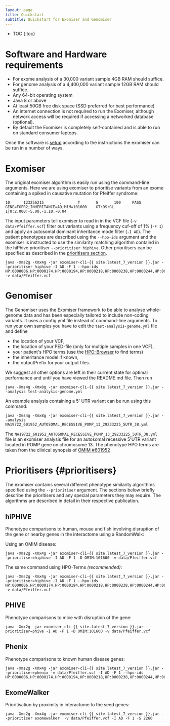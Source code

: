 ```yaml
---
layout: page
title: Quickstart
subtitle: Quickstart for Exomiser and Genomiser
---
```


* TOC
{:toc}

# Software and Hardware requirements
 - For exome analysis of a 30,000 variant sample 4GB RAM should suffice.
 - For genome analysis of a 4,400,000 variant sample 12GB RAM should suffice.
 - Any 64-bit operating system
 - Java 8 or above
 - At least 50GB free disk space (SSD preferred for best performance)
 - An internet connection is not required to run the Exomiser, although network access will be required if accessing a
  networked database (optional).
 - By default the Exomiser is completely self-contained and is able to run on standard consumer laptops.
 
Once the software is [setup](setup) according to the instructions the exomiser can be run in a number of ways.
 
# Exomiser

The original exomiser algorithm is easily run using the command-line arguments. Here we are using exomiser to prioritise variants from an exome containing a spiked in causative mutation for Pfeiffer syndrome:
 
```
10      123256215       .       T       G       100     PASS    GENE=FGFR2;INHERITANCE=AD;MIM=101600    GT:DS:GL        1|0:2.000:-5.00,-1.10,-0.04
```
The input parameters tell exomiser to read in in the VCF file (`-v data/Pfeiffer.vcf`) filter out variants using a frequency cuf-off of 1% (`-F 1`) and apply an autosomal dominant inheritance mode filter (`-I AD`). The patient phenotypes are described using the `--hpo-ids` argument and the exomiser is instructed to use the similarity matching algorithm containd in the hiPhive prioritiser `--prioritiser hiphive`. Other prioritisers can be specified as described in the [prioritisers section](#prioritisers).

```
java -Xms2g -Xmx4g -jar exomiser-cli-{{ site.latest_7_version }}.jar --prioritiser hiphive -I AD -F 1 --hpo-ids HP:0000006,HP:0000174,HP:0000194,HP:0000218,HP:0000238,HP:0000244,HP:0000272,HP:0000303,HP:0000316,HP:0000322,HP:0000324,HP:0000327,HP:0000348,HP:0000431,HP:0000452,HP:0000453,HP:0000470,HP:0000486,HP:0000494,HP:0000508,HP:0000586,HP:0000678,HP:0001156,HP:0001249,HP:0002308,HP:0002676,HP:0002780,HP:0003041,HP:0003070,HP:0003196,HP:0003272,HP:0003307,HP:0003795,HP:0004209,HP:0004322,HP:0004440,HP:0005048,HP:0005280,HP:0005347,HP:0006101,HP:0006110,HP:0009602,HP:0009773,HP:0010055,HP:0010669,HP:0011304 -v data/Pfeiffer.vcf
```

# Genomiser

The Genomiser uses the Exomiser framework to be able to analyse whole-genome data and has been especially tailored to include non-coding variants. It uses a config yml file instead of command-line arguments. To run your own samples you have to edit the `test-analysis-genome.yml` file and define

* the location of your VCF,
* the location of your PED-file (only for multiple samples in one VCF),
* your patient's HPO terms (use the [HPO-Browser](http://compbio.charite.de/hpoweb) to find terms)
* the inheritance model if known,
* the outputPrefix for your output files.

We suggest all other options are left in their current state for optimal performance and until you have viewed the README.md file. Then run

```
java -Xms4g -Xmx8g -jar exomiser-cli-{{ site.latest_7_version }}.jar --analysis test-analysis-genome.yml
```

An example analysis containing a 5' UTR variant can be run using this command:

```
java -Xms4g -Xmx8g -jar exomiser-cli-{{ site.latest_7_version }}.jar --analysis NA19722_601952_AUTOSOMAL_RECESSIVE_POMP_13_29233225_5UTR_38.yml
```

The `NA19722_601952_AUTOSOMAL_RECESSIVE_POMP_13_29233225_5UTR_38.yml` file is an exomiser analysis file for an autosomal recessive 5'UTR variant located in POMP gene on chromosome 13. The phenotype HPO terms are taken from the clinical synopsis of
[OMIM #601952](http://www.omim.org/clinicalSynopsis/601952)


# Prioritisers {#prioritisers}

The exomiser contains several different phenotype similarity algorithms  specified using the `--prioritiser` argument. The sections below briefly describe the prioritisers and any special parameters they may require. The algorithms are described in detail in their respective publication. 

## hiPHIVE

Phenotype comparisons to human, mouse and fish involving disruption of the gene or nearby genes in the interactome using a RandomWalk:

Using an OMIM disease:

```
java -Xms2g -Xmx4g -jar exomiser-cli-{{ site.latest_7_version }}.jar --prioritiser=hiphive -I AD -F 1 -D OMIM:101600 -v data/Pfeiffer.vcf
```

The same command using HPO-Terms _(recommended)_:

```
java -Xms2g -Xmx4g -jar exomiser-cli-{{ site.latest_7_version }}.jar --prioritiser=hiphive -I AD -F 1 --hpo-ids HP:0000006,HP:0000174,HP:0000194,HP:0000218,HP:0000238,HP:0000244,HP:0000272,HP:0000303,HP:0000316,HP:0000322,HP:0000324,HP:0000327,HP:0000348,HP:0000431,HP:0000452,HP:0000453,HP:0000470,HP:0000486,HP:0000494,HP:0000508,HP:0000586,HP:0000678,HP:0001156,HP:0001249,HP:0002308,HP:0002676,HP:0002780,HP:0003041,HP:0003070,HP:0003196,HP:0003272,HP:0003307,HP:0003795,HP:0004209,HP:0004322,HP:0004440,HP:0005048,HP:0005280,HP:0005347,HP:0006101,HP:0006110,HP:0009602,HP:0009773,HP:0010055,HP:0010669,HP:0011304 -v data/Pfeiffer.vcf
```

## PHIVE

Phenotype comparisons to mice with disruption of the gene:

```
java -Xmx2g -jar exomiser-cli-{{ site.latest_7_version }}.jar --prioritiser=phive -I AD -F 1 -D OMIM:101600 -v data/Pfeiffer.vcf
```

## Phenix

Phenotype comparisons to known human disease genes:

```
java -Xms2g -Xmx4g -jar exomiser-cli-{{ site.latest_7_version }}.jar --prioritiser=phenix -v data/Pfeiffer.vcf -I AD -F 1 --hpo-ids HP:0000006,HP:0000174,HP:0000194,HP:0000218,HP:0000238,HP:0000244,HP:0000272,HP:0000303,HP:0000316,HP:0000322,HP:0000324,HP:0000327,HP:0000348,HP:0000431,HP:0000452,HP:0000453,HP:0000470,HP:0000486,HP:0000494,HP:0000508,HP:0000586,HP:0000678,HP:0001156,HP:0001249,HP:0002308,HP:0002676,HP:0002780,HP:0003041,HP:0003070,HP:0003196,HP:0003272,HP:0003307,HP:0003795,HP:0004209,HP:0004322,HP:0004440,HP:0005048,HP:0005280,HP:0005347,HP:0006101,HP:0006110,HP:0009602,HP:0009773,HP:0010055,HP:0010669,HP:0011304
```

## ExomeWalker

Prioritisation by proximity in interactome to the seed genes:

```
java -Xms2g -Xmx4g -jar exomiser-cli-{{ site.latest_7_version }}.jar --prioritiser exomewalker  -v data/Pfeiffer.vcf -I AD -F 1 -S 2260
```


